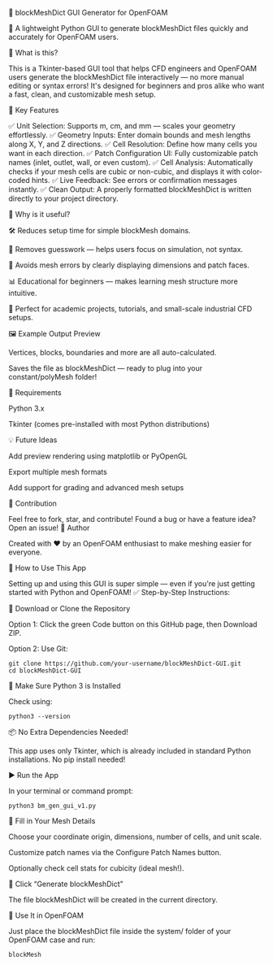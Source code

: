 🧱 blockMeshDict GUI Generator for OpenFOAM

🚀 A lightweight Python GUI to generate blockMeshDict files quickly and accurately for OpenFOAM users.


🧐 What is this?

This is a Tkinter-based GUI tool that helps CFD engineers and OpenFOAM users generate the blockMeshDict file interactively — no more manual editing or syntax errors! It's designed for beginners and pros alike who want a fast, clean, and customizable mesh setup.


🎯 Key Features

✅ Unit Selection: Supports m, cm, and mm — scales your geometry effortlessly.
✅ Geometry Inputs: Enter domain bounds and mesh lengths along X, Y, and Z directions.
✅ Cell Resolution: Define how many cells you want in each direction.
✅ Patch Configuration UI: Fully customizable patch names (inlet, outlet, wall, or even custom).
✅ Cell Analysis: Automatically checks if your mesh cells are cubic or non-cubic, and displays it with color-coded hints.
✅ Live Feedback: See errors or confirmation messages instantly.
✅ Clean Output: A properly formatted blockMeshDict is written directly to your project directory.


📐 Why is it useful?

🛠️ Reduces setup time for simple blockMesh domains.

🧠 Removes guesswork — helps users focus on simulation, not syntax.

🎯 Avoids mesh errors by clearly displaying dimensions and patch faces.

 📊 Educational for beginners — makes learning mesh structure more intuitive.

💼 Perfect for academic projects, tutorials, and small-scale industrial CFD setups.


🖼️ Example Output Preview

 Vertices, blocks, boundaries and more are all auto-calculated.

Saves the file as blockMeshDict — ready to plug into your constant/polyMesh folder!

🔧 Requirements

Python 3.x

Tkinter (comes pre-installed with most Python distributions)

💡 Future Ideas

Add preview rendering using matplotlib or PyOpenGL

 Export multiple mesh formats

 Add support for grading and advanced mesh setups

🙌 Contribution

Feel free to fork, star, and contribute!
Found a bug or have a feature idea? Open an issue!
🧠 Author

Created with ❤️ by an OpenFOAM enthusiast to make meshing easier for everyone.



🚀 How to Use This App

Setting up and using this GUI is super simple — even if you're just getting started with Python and OpenFOAM!
✅ Step-by-Step Instructions:

🔽 Download or Clone the Repository

Option 1: Click the green Code button on this GitHub page, then Download ZIP.

Option 2: Use Git:

    git clone https://github.com/your-username/blockMeshDict-GUI.git
    cd blockMeshDict-GUI

🐍 Make Sure Python 3 is Installed

Check using:

    python3 --version

📦 No Extra Dependencies Needed!

This app uses only Tkinter, which is already included in standard Python installations. No pip install needed!

▶️ Run the App

In your terminal or command prompt:

    python3 bm_gen_gui_v1.py

🧮 Fill in Your Mesh Details

Choose your coordinate origin, dimensions, number of cells, and unit scale.

Customize patch names via the Configure Patch Names button.

Optionally check cell stats for cubicity (ideal mesh!).

📄 Click “Generate blockMeshDict”

 The file blockMeshDict will be created in the current directory.

🚀 Use It in OpenFOAM

Just place the blockMeshDict file inside the system/ folder of your OpenFOAM case and run:
    
    blockMesh

